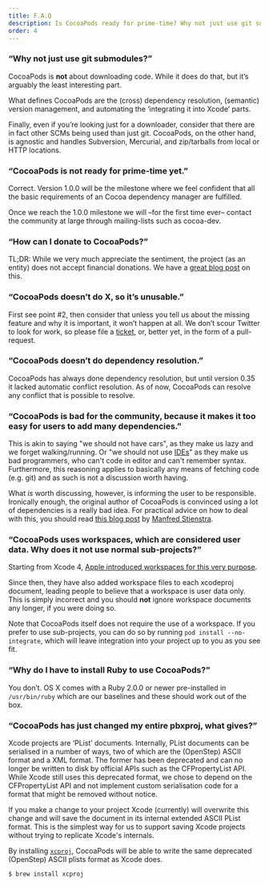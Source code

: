 ```yaml
---
title: F.A.Q
description: Is CocoaPods ready for prime-time? Why not just use git submodules? etc. etc.
order: 4
---
```


### “Why not just use git submodules?”

  CocoaPods is **not** about downloading code. While it does do that, but it’s arguably the least interesting part.

  What defines CocoaPods are the (cross) dependency resolution, (semantic) version management, and automating the ‘integrating it into Xcode’ parts.

  Finally, even if you’re looking just for a downloader, consider that there are in fact other SCMs being used than just git. CocoaPods, on the other hand, is agnostic and handles Subversion, Mercurial, and zip/tarballs from local or HTTP locations.


### “CocoaPods is not ready for prime-time yet.”

  Correct. Version 1.0.0 will be the milestone where we feel confident that all the basic requirements of an Cocoa dependency manager are fulfilled.

  Once we reach the 1.0.0 milestone we will –for the first time ever– contact the community at large through mailing-lists such as cocoa-dev.


### “How can I donate to CocoaPods?”

  TL;DR: While we very much appreciate the sentiment, the project (as an entity) does not accept financial donations. We have a [great blog post](http://blog.cocoapods.org/Why-we-dont-accept-donations/) on this.

### “CocoaPods doesn’t do X, so it’s unusable.”

  First see point #2, then consider that unless you tell us about the missing feature and why it is important, it won’t happen at all. We don’t scour Twitter to look for work, so please file a [ticket](https://github.com/CocoaPods/CocoaPods/issues/new), or, better yet, in the form of a pull-request.


### “CocoaPods doesn’t do dependency resolution.”

  CocoaPods has always done dependency resolution, but until version 0.35 it lacked automatic conflict resolution. As of now, CocoaPods can resolve any conflict that is possible to resolve.


### “CocoaPods is bad for the community, because it makes it too easy for users to add many dependencies.”

 This is akin to saying "we should not have cars", as they make us lazy and we forget walking/running. Or "we should not use [IDEs](http://programmers.stackexchange.com/questions/39798/being-ide-dependent-how-can-it-harm-me/39809#39809)" as they make us bad programmers, who can't code in editor and can't remember syntax. Furthermore, this reasoning applies to basically any means of fetching code (e.g. git) and as such is not a discussion worth having.

  What _is_ worth discussing, however, is informing the user to be responsible. Ironically enough, the original author of CocoaPods is convinced using a lot of dependencies is a really bad idea. For practical advice on how to deal with this, you should read [this blog post](http://www.fngtps.com/2013/a-quick-note-on-minimal-dependencies-in-ruby-on-rails/) by [Manfred Stienstra](http://twitter.com/manfreds).


### “CocoaPods uses workspaces, which are considered user data. Why does it not use normal sub-projects?”

  Starting from Xcode 4, [Apple introduced workspaces for this very purpose](http://developer.apple.com/library/ios/#featuredarticles/XcodeConcepts/Concept-Workspace.html).

  Since then, they have also added workspace files to each xcodeproj document, leading people to believe that a workspace is user data only. This is simply incorrect and you should **not** ignore workspace documents any longer, if you were doing so.

  Note that CocoaPods itself does not require the use of a workspace. If you prefer to use sub-projects, you can do so by running `pod install --no-integrate`, which will leave integration into your project up to you as you see fit.


### “Why do I have to install Ruby to use CocoaPods?”

  You don’t. OS X comes with a Ruby 2.0.0 or newer pre-installed in `/usr/bin/ruby` which are our baselines and these should work out of the box.


### “CocoaPods has just changed my entire pbxproj, what gives?”

Xcode projects are ‘PList’ documents. Internally, PList documents can be serialised in a number of ways, two of which are the (OpenStep) ASCII format and a XML format. The former has been deprecated and can no longer be written to disk by official APIs such as the CFPropertyList API. While Xcode still uses this deprecated format, we chose to depend on the CFPropertyList API and not implement custom serialisation code for a format that might be removed without notice.

If you make a change to your project Xcode (currently) will overwrite this change and will save the document in its internal extended ASCII PList format. This is the simplest way for us to support saving Xcode projects without trying to replicate Xcode's internals.

By installing [`xcproj`](https://github.com/0xced/xcproj), CocoaPods will be
able to write the same deprecated (OpenStep) ASCII plists format as Xcode does.

```bash
$ brew install xcproj
```

